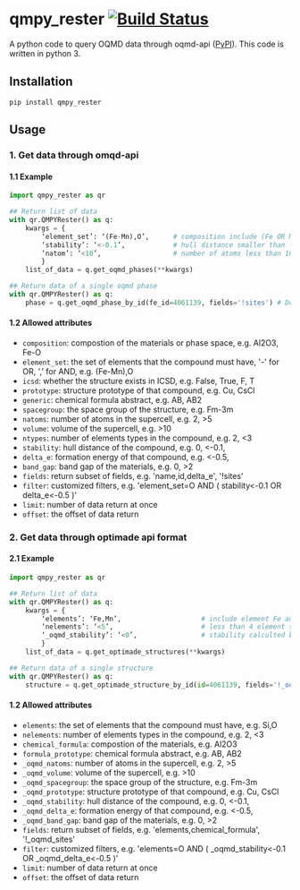 # qmpy_rester  [ ![Build Status](https://travis-ci.org/mohanliu/qmpy_rester.svg?branch=master) ](https://travis-ci.org/mohanliu/qmpy_rester)
A python code to query OQMD data through oqmd-api ([PyPI](https://pypi.org/project/qmpy-rester/)). This code is written in python 3.

## Installation
`pip install qmpy_rester`

## Usage
### 1. Get data through omqd-api
#### 1.1 Example 
```python
import qmpy_rester as qr

## Return list of data
with qr.QMPYRester() as q:
    kwargs = {
        ‘element_set’: ‘(Fe-Mn),O’,      # composition include (Fe OR Mn) AND O
        ‘stability’: ‘<-0.1’,            # hull distance smaller than -0.1 eV
        ‘natom’: ‘<10’,                  # number of atoms less than 10
        }
    list_of_data = q.get_oqmd_phases(**kwargs)

## Return data of a single oqmd phase
with qr.QMPYRester() as q:
    phase = q.get_oqmd_phase_by_id(fe_id=4061139, fields='!sites') # Default: fields=None
```
#### 1.2 Allowed attributes
- `composition`: compostion of the materials or phase space, e.g. Al2O3, Fe-O
- `element_set`: the set of elements that the compound must have, '-' for OR, ',' for AND, e.g. (Fe-Mn),O
- `icsd`: whether the structure exists in ICSD, e.g. False, True, F, T
- `prototype`: structure prototype of that compound, e.g. Cu, CsCl
- `generic`: chemical formula abstract, e.g. AB, AB2
- `spacegroup`: the space group of the structure, e.g. Fm-3m
- `natoms`: number of atoms in the supercell, e.g. 2, >5
- `volume`: volume of the supercell, e.g. >10
- `ntypes`: number of elements types in the compound, e.g. 2, <3
- `stability`: hull distance of the compound, e.g. 0, <-0.1,
- `delta_e`: formation energy of that compound, e.g. <-0.5,
- `band_gap`: band gap of the materials, e.g. 0, >2
- `fields`: return subset of fields, e.g. 'name,id,delta_e', '!sites'
- `filter`: customized filters, e.g. 'element_set=O AND ( stability<-0.1 OR delta_e<-0.5 )'
- `limit`: number of data return at once
- `offset`: the offset of data return

### 2. Get data through optimade api format
#### 2.1 Example 
```python
import qmpy_rester as qr

## Return list of data
with qr.QMPYRester() as q:
    kwargs = {
        ‘elements’: ‘Fe,Mn’,                    # include element Fe and Mn
        ‘nelements’: ‘<5’,                      # less than 4 element species in the compound
        ‘_oqmd_stability’: ‘<0’,                # stability calculted by oqmd is less than 0
        }
    list_of_data = q.get_optimade_structures(**kwargs)

## Return data of a single structure
with qr.QMPYRester() as q:
    structure = q.get_optimade_structure_by_id(id=4061139, fields='!_oqmd_sites') # Default: fields=None
```
#### 1.2 Allowed attributes
- `elements`: the set of elements that the compound must have, e.g. Si,O
- `nelements`: number of elements types in the compound, e.g. 2, <3
- `chemical_formula`: compostion of the materials, e.g. Al2O3
- `formula_prototype`: chemical formula abstract, e.g. AB, AB2
- `_oqmd_natoms`: number of atoms in the supercell, e.g. 2, >5
- `_oqmd_volume`: volume of the supercell, e.g. >10
- `_oqmd_spacegroup`: the space group of the structure, e.g. Fm-3m
- `_oqmd_prototype`: structure prototype of that compound, e.g. Cu, CsCl
- `_oqmd_stability`: hull distance of the compound, e.g. 0, <-0.1,
- `_oqmd_delta_e`: formation energy of that compound, e.g. <-0.5,
- `_oqmd_band_gap`: band gap of the materials, e.g. 0, >2
- `fields`: return subset of fields, e.g. 'elements,chemical_formula', '!\_oqmd_sites'
- `filter`: customized filters, e.g. 'elements=O AND ( \_oqmd_stability<-0.1 OR \_oqmd_delta_e<-0.5 )'
- `limit`: number of data return at once
- `offset`: the offset of data return
